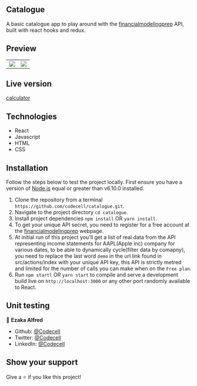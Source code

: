 ## Catalogue
A basic catalogue app to play around with the [financialmodelingprep](https://financialmodelingprep.com/developer) API, built with react hooks and redux.

## Preview
|                |                |
|----------------|----------------|
|<img src='./readmeAssets/' />|<img src='./readmeAssets/' />|

## Live version
[calculator](https://calculatepro.herokuapp.com/)

## Technologies
  - React
  - Javascript
  - HTML
  - CSS

## Installation
Follow the steps below to test the project locally. First ensure you have a version of [Node.js](http://nodejs.org/) equal or greater than v6.10.0 installed.

1. Clone the repository from a terminal `https://github.com/codecell/catalogue.git`.
2. Navigate to the project directory `cd catalogue`.
3. Install project dependencies `npm install` OR `yarn install`.
4. To get your unique API secret, you need to register for a free account at the [financialmodelingprep](https://financialmodelingprep.com/developer) webpage.
5. At initial run of this project you'll get a list of real data from the API representing income statements for AAPL(Apple inc) company for various dates, to be able to dynamically cycle(filter data by comapny), you need to replace the last word `demo` in the url link found in src/actions/index with your unique API key, this API is strictly metred and limited for the number of calls you can make when on the `Free plan`.
6. Run `npm startl` OR `yarn start` to compile  and serve a development build live on `http://localhost:3000` 
or any other port randomly available to React.

## Unit testing


👤 **Ezaka Alfred**

- Github: [@Codecell](https://github.com/codecell)
- Twitter: [@Codecell](https://twitter.com/the_codecell)
- LinkedIn: [@Codecell](https://www.linkedin.com/in/alfrednoble/)

## Show your support

Give a ⭐️ if you like this project!